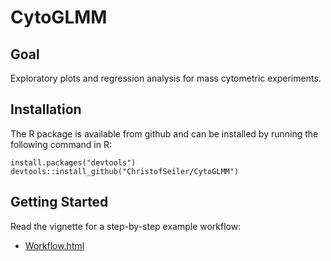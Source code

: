 # CytoGLMM

## Goal

Exploratory plots and regression analysis for mass cytometric experiments.

## Installation

The R package is available from github and can be installed by running the following command in R:

```
install.packages("devtools")
devtools::install_github("ChristofSeiler/CytoGLMM")
```

## Getting Started

Read the vignette for a step-by-step example workflow:

* [Workflow.html](http://christofseiler.github.io/CytoGLMM/Workflow.html)
